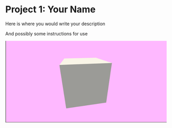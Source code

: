 # Project 1: Your Name

Here is where you would write your description

And possibly some instructions for use

![the project in action](proj1.gif)
